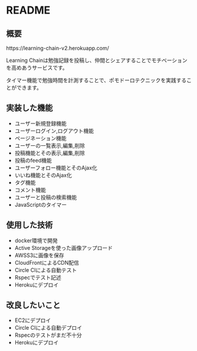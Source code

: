 # README

<h2>概要</h2>
<p><a>https://learning-chain-v2.herokuapp.com/</a></p>
<p>Learning Chainは勉強記録を投稿し、仲間とシェアすることでモチベーションを高めあうサービスです。</p>
<p>タイマー機能で勉強時間を計測することで、ポモドーロテクニックを実践することができます。</p>

<h2>実装した機能</h2>

<ul>
  <li>ユーザー新規登録機能</li>
  <li>ユーザーログイン,ログアウト機能</li>
  <li>ページネーション機能</li>
  <li>ユーザーの一覧表示,編集,削除 </li>
  <li>投稿機能とその表示,編集,削除</li>
  <li>投稿のfeed機能</li>
  <li>ユーザーフォロー機能とそのAjax化</li>
  <li>いいね機能とそのAjax化</li>
  <li>タグ機能</li>
  <li>コメント機能</li>
  <li>ユーザーと投稿の検索機能</li>
  <li>JavaScriptのタイマー</li>
</ul>

<h2>使用した技術</h2>

<ul>
  <li>docker環境で開発</li>
  <li>Active Storageを使った画像アップロード</li>
  <li>AWSS3に画像を保存</li>
  <li>CloudFrontによるCDN配信</li>
  <li>Circle CIによる自動テスト</li>
  <li>Rspecでテスト記述</li>
  <li>Herokuにデプロイ</li>
</ul>

<h2>改良したいこと</h2>

<ul>
  <li>EC2にデプロイ</li>
  <li>Circle CIによる自動デプロイ</li>
  <li>Rspecのテストがまだ不十分</li>
  <li>Herokuにデプロイ</li>
</ul>